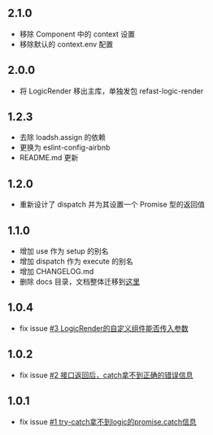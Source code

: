 ## 2.1.0
- 移除 Component 中的 context 设置
- 移除默认的 context.env 配置
## 2.0.0
- 将 LogicRender 移出主库，单独发包 refast-logic-render
## 1.2.3
- 去除 loadsh.assign 的依赖
- 更换为 eslint-config-airbnb
- README.md 更新

## 1.2.0
- 重新设计了 dispatch 并为其设置一个 Promise 型的返回值

## 1.1.0
- 增加 use 作为 setup 的别名
- 增加 dispatch 作为 execute 的别名
- 增加 CHANGELOG.md
- 删除 docs 目录，文档整体迁移到[这里](https://recore.github.io/refast-docs/)

## 1.0.4
- fix issue [#3 LogicRender的自定义组件能否传入参数](https://github.com/recore/refast/issues/3)

## 1.0.2
- fix issue [#2 接口返回后，catch拿不到正确的错误信息](https://github.com/recore/refast/issues/2)

## 1.0.1
- fix issue [#1 try-catch拿不到logic的promise.catch信息](https://github.com/recore/refast/issues/1)
